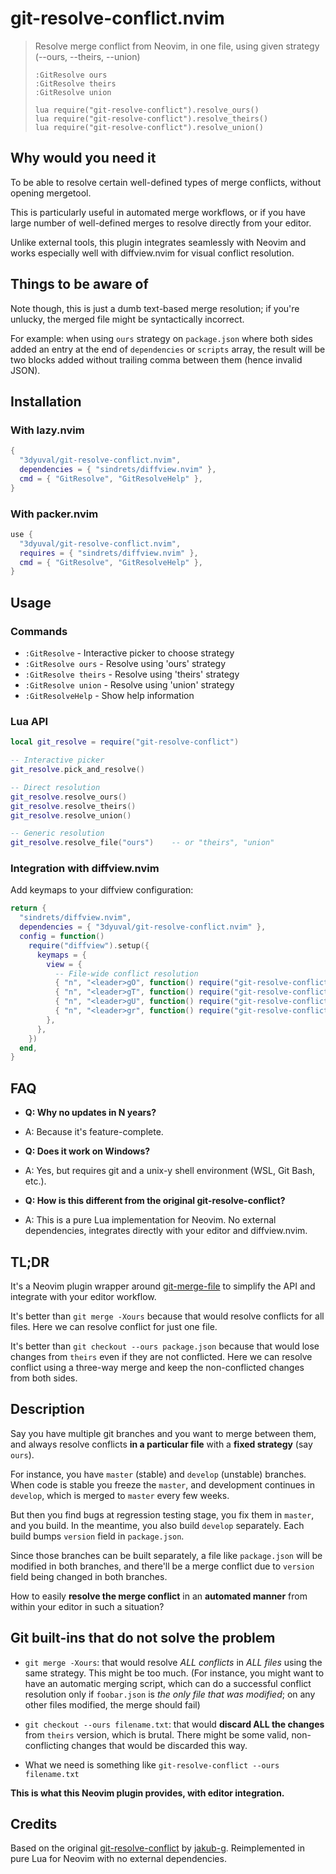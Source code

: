 # git-resolve-conflict.nvim

> Resolve merge conflict from Neovim, in one file, using given strategy (--ours, --theirs, --union)
>
>     :GitResolve ours
>     :GitResolve theirs  
>     :GitResolve union
>
>     lua require("git-resolve-conflict").resolve_ours()
>     lua require("git-resolve-conflict").resolve_theirs()
>     lua require("git-resolve-conflict").resolve_union()

## Why would you need it

To be able to resolve certain well-defined types of merge conflicts, without opening mergetool.

This is particularly useful in automated merge workflows, or if you have large number of well-defined merges to resolve directly from your editor.

Unlike external tools, this plugin integrates seamlessly with Neovim and works especially well with diffview.nvim for visual conflict resolution.

## Things to be aware of

Note though, this is just a dumb text-based merge resolution; if you're unlucky, the merged file might be syntactically incorrect.

For example: when using `ours` strategy on `package.json` where both sides added an entry at the end of `dependencies` or `scripts` array, the result will be two blocks added without trailing comma between them (hence invalid JSON).

## Installation

### With lazy.nvim

```lua
{
  "3dyuval/git-resolve-conflict.nvim",
  dependencies = { "sindrets/diffview.nvim" },
  cmd = { "GitResolve", "GitResolveHelp" },
}
```

### With packer.nvim

```lua
use {
  "3dyuval/git-resolve-conflict.nvim",
  requires = { "sindrets/diffview.nvim" },
  cmd = { "GitResolve", "GitResolveHelp" },
}
```

## Usage

### Commands

- `:GitResolve` - Interactive picker to choose strategy
- `:GitResolve ours` - Resolve using 'ours' strategy  
- `:GitResolve theirs` - Resolve using 'theirs' strategy
- `:GitResolve union` - Resolve using 'union' strategy
- `:GitResolveHelp` - Show help information

### Lua API

```lua
local git_resolve = require("git-resolve-conflict")

-- Interactive picker
git_resolve.pick_and_resolve()

-- Direct resolution
git_resolve.resolve_ours()
git_resolve.resolve_theirs() 
git_resolve.resolve_union()

-- Generic resolution
git_resolve.resolve_file("ours")    -- or "theirs", "union"
```

### Integration with diffview.nvim

Add keymaps to your diffview configuration:

```lua
return {
  "sindrets/diffview.nvim",
  dependencies = { "3dyuval/git-resolve-conflict.nvim" },
  config = function()
    require("diffview").setup({
      keymaps = {
        view = {
          -- File-wide conflict resolution
          { "n", "<leader>gO", function() require("git-resolve-conflict").resolve_ours() end, { desc = "Resolve file: OURS" } },
          { "n", "<leader>gT", function() require("git-resolve-conflict").resolve_theirs() end, { desc = "Resolve file: THEIRS" } },
          { "n", "<leader>gU", function() require("git-resolve-conflict").resolve_union() end, { desc = "Resolve file: UNION" } },
          { "n", "<leader>gr", function() require("git-resolve-conflict").pick_and_resolve() end, { desc = "Resolve file: pick strategy" } },
        },
      },
    })
  end,
}
```

## FAQ

- **Q: Why no updates in N years?**
- A: Because it's feature-complete.

- **Q: Does it work on Windows?**
- A: Yes, but requires git and a unix-y shell environment (WSL, Git Bash, etc.).

- **Q: How is this different from the original git-resolve-conflict?**
- A: This is a pure Lua implementation for Neovim. No external dependencies, integrates directly with your editor and diffview.nvim.

## TL;DR

It's a Neovim plugin wrapper around [git-merge-file](https://git-scm.com/docs/git-merge-file) to simplify the API and integrate with your editor workflow.

It's better than `git merge -Xours` because that would resolve conflicts for all files. Here we can resolve conflict for just one file.

It's better than `git checkout --ours package.json` because that would lose changes from `theirs` even if they are not conflicted. Here we can resolve conflict using a three-way merge and keep the non-conflicted changes from both sides.

## Description

Say you have multiple git branches and you want to merge between them, and always resolve conflicts **in a particular file** with a **fixed strategy** (say `ours`).

For instance, you have `master` (stable) and `develop` (unstable) branches. When code is stable you freeze the `master`, and development continues in `develop`, which is merged to `master` every few weeks.

But then you find bugs at regression testing stage, you fix them in `master`, and you build. In the meantime, you also build `develop` separately. Each build bumps `version` field in `package.json`.

Since those branches can be built separately, a file like `package.json` will be modified in both branches, and there'll be a merge conflict due to `version` field being changed in both branches.

How to easily **resolve the merge conflict** in an **automated manner** from within your editor in such a situation?

## Git built-ins that do not solve the problem

- `git merge -Xours`: that would resolve *ALL conflicts* in *ALL files* using the same strategy. This might be too much. (For instance, you might want to have an automatic merging script, which can do a successful conflict resolution only if `foobar.json` is *the only file that was modified*; on any other files modified, the merge should fail)

- `git checkout --ours filename.txt`: that would **discard ALL the changes** from `theirs` version, which is brutal. There might be some valid, non-conflicting changes that would be discarded this way.

- What we need is something like `git-resolve-conflict --ours filename.txt`

**This is what this Neovim plugin provides, with editor integration.**

## Credits

Based on the original [git-resolve-conflict](https://github.com/jakub-g/git-resolve-conflict) by [jakub-g](https://github.com/jakub-g). Reimplemented in pure Lua for Neovim with no external dependencies.